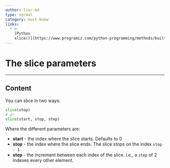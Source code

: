 ```yaml
---
author: lior-bd
type: normal
category: must-know
links:
  - >-
    [Python
    slice()](https://www.programiz.com/python-programming/methods/built-in/slice){website}
---
```


# The slice parameters

---

## Content


You can slice in two ways:
```python
slice(stop)
# or
slice(start, stop, step)
```
Where the different parameters are:
- **start** - the index where the slice starts. Defaults to 0
- **stop** - the index where the slice ends. The slice stops on the index `stop - 1`.
- **step** - the increment between each index of the slice. i.e., a `step` of 2 indexes every other element.
